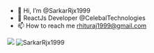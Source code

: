 - 👋 Hi, I’m @SarkarRjx1999
- 👀 ReactJs Developer @CelebalTechnologies
- 📫 How to reach me rhituraj1999@gmail.com

<!---
SarkarRjx1999/SarkarRjx1999 is a ✨ special ✨ repository because its `README.md` (this file) appears on your GitHub profile.
You can click the Preview link to take a look at your changes.
-->
<img src="https://github-readme-stats.vercel.app/api?username=SarkarRjx1999&show_icons=true&theme=dracula">
<img src="https://github-readme-stats.vercel.app/api/top-langs/?username=SarkarRjx1999&hide=html&theme=dracula" alt="SarkarRjx1999" />
